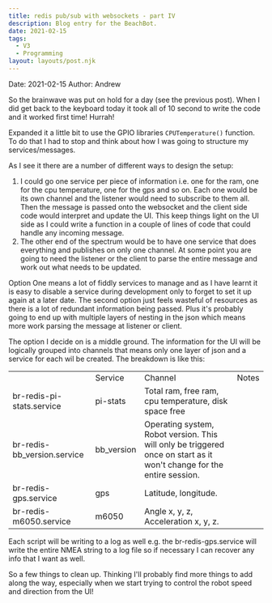 ```yaml
---
title: redis pub/sub with websockets - part IV
description: Blog entry for the BeachBot.
date: 2021-02-15
tags:
  - V3
  - Programming
layout: layouts/post.njk
---
```

Date: 2021-02-15
Author: Andrew

So the brainwave was put on hold for a day (see the previous post). When I did get back to the keyboard today it took all of 10 second to write the code and it worked first time! Hurrah!

Expanded it a little bit to use the GPIO libraries <code>CPUTemperature()</code> function. To do that I had to stop and think about how I was going to structure my services/messages.

As I see it there are a number of different ways to design the setup:
<OL>
	<LI>
	I could go one service per piece of information i.e. one for the ram, one for the cpu temperature, one for the gps and so on. Each one would be its own channel and the listener would need to subscribe to them all. Then the message is passed onto the websocket and the client side code would interpret and update the UI. This keep things light on the UI side as I could write a function in a couple of lines of code that could handle any incoming message.
	</LI>
	<LI>
	The other end of the spectrum would be to have one service that does everything and publishes on only one channel. At some point you are going to need the listener or the client to parse the entire message and work out what needs to be updated. 
	</LI>
</OL>

Option One means a lot of fiddly services to manage and as I have learnt it is easy to disable a service during development only to forget to set it up again at a later date. The second option just feels wasteful of resources as there is a lot of redundant information being passed. Plus it's probably going to end up with multiple layers of nesting in the json which means more work parsing the message at listener or client.

The option I decide on is a middle ground. The information for the UI will be logically grouped into channels that means only one layer of json and a service for each wil be created. The breakdown is like this:
 
<table>
	<th>
		<td>Service</td><td>Channel</td><td>Notes</td>
	</th>
	<tr>
		<td>br-redis-pi-stats.service</td><td>pi-stats</td><td>Total ram, free ram, cpu temperature, disk space free</td>
	</tr>
	<tr>	
		<td>br-redis-bb_version.service</td><td>bb_version</td><td>Operating system, Robot version. This will only be triggered once on start as it won't change for the entire session.</td>
	</tr>
	<tr>	
		<td>br-redis-gps.service</td><td>gps</td><td>Latitude, longitude.</td>
	</tr>
	<tr>	
		<td>br-redis-m6050.service</td><td>m6050</td><td>Angle x, y, z, Acceleration x, y, z.</td>
	</tr>
</table>

Each script will be writing to a log as well e.g. the br-redis-gps.service will write the entire NMEA string to a log file so if necessary I can recover any info that I want as well.

So a few things to clean up. Thinking I'll probably find more things to add along the way, especially when we start trying to control the robot speed and direction from the UI!
